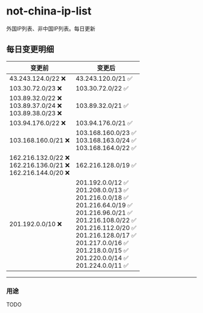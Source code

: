 # not-china-ip-list
外国IP列表、非中国IP列表。每日更新

每日变更明细
--------------------
|  变更前   | 变更后 |
|  ----  | ----  |
|  43.243.124.0/22 :x:  | 43.243.120.0/21 :white_check_mark: | 
|  103.30.72.0/23 :x:  | 103.30.72.0/22 :white_check_mark: | 
|  103.89.32.0/22 :x: <br> 103.89.37.0/24 :x: <br> 103.89.38.0/23 :x: <br> | 103.89.32.0/21 :white_check_mark: | 
|  103.94.176.0/22 :x:  | 103.94.176.0/21 :white_check_mark: | 
|  103.168.160.0/21 :x:  | 103.168.160.0/23 :white_check_mark: <br> 103.168.163.0/24 :white_check_mark: <br> 103.168.164.0/22 :white_check_mark: <br>  | 
|  162.216.132.0/22 :x: <br> 162.216.136.0/21 :x: <br> 162.216.144.0/20 :x: <br> | 162.216.128.0/19 :white_check_mark: | 
|  201.192.0.0/10 :x:  | 201.192.0.0/12 :white_check_mark: <br> 201.208.0.0/13 :white_check_mark: <br> 201.216.0.0/18 :white_check_mark: <br> 201.216.64.0/19 :white_check_mark: <br> 201.216.96.0/21 :white_check_mark: <br> 201.216.108.0/22 :white_check_mark: <br> 201.216.112.0/20 :white_check_mark: <br> 201.216.128.0/17 :white_check_mark: <br> 201.217.0.0/16 :white_check_mark: <br> 201.218.0.0/15 :white_check_mark: <br> 201.220.0.0/14 :white_check_mark: <br> 201.224.0.0/11 :white_check_mark: <br>  | 

--------------------
### 用途
TODO
